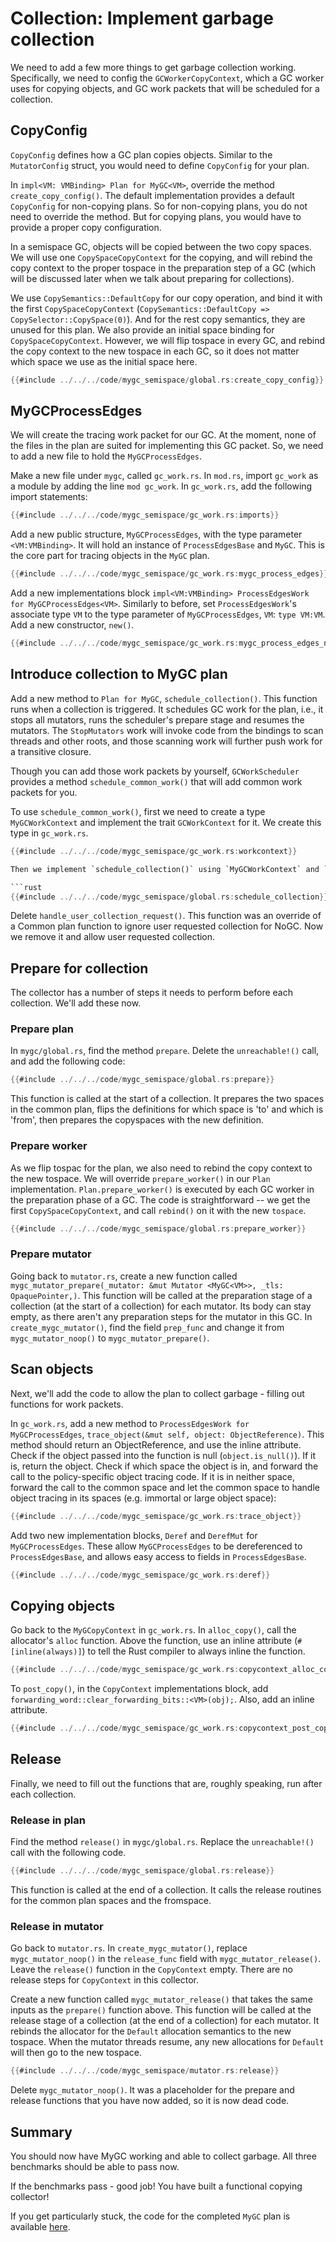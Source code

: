 # Collection: Implement garbage collection

We need to add a few more things to get garbage collection working. 
Specifically, we need to config the `GCWorkerCopyContext`, which a GC worker uses for 
copying objects, and GC work packets that will be scheduled for a collection.

## CopyConfig

`CopyConfig` defines how a GC plan copies objects.
Similar to the `MutatorConfig` struct, you would need to define `CopyConfig` for your plan.

In `impl<VM: VMBinding> Plan for MyGC<VM>`, override the method `create_copy_config()`.
The default implementation provides a default `CopyConfig` for non-copying plans. So for non-copying plans,
you do not need to override the method. But
for copying plans, you would have to provide a proper copy configuration.

In a semispace GC, objects will be copied between the two copy spaces. We will use one
`CopySpaceCopyContext` for the copying, and will rebind the copy context to the proper tospace
in the preparation step of a GC (which will be discussed later when we talk about preparing for collections).

We use `CopySemantics::DefaultCopy` for our copy
operation, and bind it with the first `CopySpaceCopyContext` (`CopySemantics::DefaultCopy => CopySelector::CopySpace(0)`).
And for the rest copy semantics, they are unused for this plan. We also provide an initial space
binding for `CopySpaceCopyContext`. However, we will flip tospace in every GC, and rebind the
copy context to the new tospace in each GC, so it does not matter which space we use as the initial
space here.

```rust
{{#include ../../../code/mygc_semispace/global.rs:create_copy_config}}
```

## MyGCProcessEdges

We will create the tracing work packet for our GC.
At the moment, none of the files in the plan are suited for implementing this
GC packet. So, we need to add a new file to hold the `MyGCProcessEdges`.

Make a new file under `mygc`, called `gc_work.rs`. 
In `mod.rs`, import `gc_work` as a module by adding the line `mod gc_work`.
In `gc_work.rs`, add the following import statements:
```rust
{{#include ../../../code/mygc_semispace/gc_work.rs:imports}}
```

Add a new public structure, `MyGCProcessEdges`, with the type parameter 
`<VM:VMBinding>`. It will hold an instance of `ProcessEdgesBase` and 
`MyGC`. This is the core part for tracing objects in the `MyGC` plan.

```rust
{{#include ../../../code/mygc_semispace/gc_work.rs:mygc_process_edges}}
```

Add a new implementations block 
`impl<VM:VMBinding> ProcessEdgesWork for MyGCProcessEdges<VM>`.
Similarly to before, set `ProcessEdgesWork`'s associate type `VM` to 
the type parameter of `MyGCProcessEdges`, `VM`: `type VM:VM`.
Add a new constructor, `new()`.

```rust
{{#include ../../../code/mygc_semispace/gc_work.rs:mygc_process_edges_new}}
```

## Introduce collection to MyGC plan

Add a new method to `Plan for MyGC`, `schedule_collection()`. This function 
runs when a collection is triggered. It schedules GC work for the plan, i.e.,
it stops all mutators, runs the
scheduler's prepare stage and resumes the mutators. The `StopMutators` work
will invoke code from the bindings to scan threads and other roots, and those 
scanning work will further push work for a transitive closure.

Though you can add those work packets by yourself, `GCWorkScheduler` provides a
method `schedule_common_work()` that will add common work packets for you.

To use `schedule_common_work()`, first we need to create a type `MyGCWorkContext`
and implement the trait `GCWorkContext` for it. We create this type in `gc_work.rs`.

```rust
{{#include ../../../code/mygc_semispace/gc_work.rs:workcontext}}

Then we implement `schedule_collection()` using `MyGCWorkContext` and `schedule_common_work()`.

```rust
{{#include ../../../code/mygc_semispace/global.rs:schedule_collection}}
```

Delete `handle_user_collection_request()`. This function was an override of 
a Common plan function to ignore user requested collection for NoGC. Now we 
remove it and allow user requested collection.

## Prepare for collection

The collector has a number of steps it needs to perform before each collection.
We'll add these now.

### Prepare plan

In `mygc/global.rs`, find the method `prepare`. Delete the `unreachable!()` 
call, and add the following code:

```rust
{{#include ../../../code/mygc_semispace/global.rs:prepare}}
```

This function is called at the start of a collection. It prepares the two 
spaces in the common plan, flips the definitions for which space is 'to' 
and which is 'from', then prepares the copyspaces with the new definition.

### Prepare worker

As we flip tospac for the plan, we also need to rebind the copy context
to the new tospace. We will override `prepare_worker()` in our `Plan` implementation.
`Plan.prepare_worker()` is executed by each GC worker in the preparation phase of a GC. The code
is straightforward -- we get the first `CopySpaceCopyContext`, and call `rebind()` on it with
the new `tospace`.

```rust
{{#include ../../../code/mygc_semispace/global.rs:prepare_worker}}
```

### Prepare mutator

Going back to `mutator.rs`, create a new function called 
`mygc_mutator_prepare(_mutator: &mut Mutator <MyGC<VM>>, _tls: OpaquePointer,)`. 
This function will be called at the preparation stage of a collection 
(at the start of a collection) for each mutator. Its body can stay empty, as 
there aren't any preparation steps for the mutator in this GC.
In `create_mygc_mutator()`, find the field `prep_func` and change it from
`mygc_mutator_noop()` to `mygc_mutator_prepare()`.


## Scan objects

Next, we'll add the code to allow the plan to collect garbage - filling out 
functions for work packets.

In `gc_work.rs`, add a new method to `ProcessEdgesWork for MyGCProcessEdges`,
`trace_object(&mut self, object: ObjectReference)`.
This method should return an ObjectReference, and use the 
inline attribute.
Check if the object passed into the function is null 
(`object.is_null()`). If it is, return the object.
Check if which space the object is in, and forward the call to the 
policy-specific object tracing code. If it is in neither space, forward the 
call to the common space and let the common space to handle object tracing in 
its spaces (e.g. immortal or large object space):

```rust
{{#include ../../../code/mygc_semispace/gc_work.rs:trace_object}}
```

Add two new implementation blocks, `Deref` and `DerefMut` for 
`MyGCProcessEdges`. These allow `MyGCProcessEdges` to be dereferenced to 
`ProcessEdgesBase`, and allows easy access to fields in `ProcessEdgesBase`.

```rust
{{#include ../../../code/mygc_semispace/gc_work.rs:deref}}
```

## Copying objects

Go back to the `MyGCopyContext` in `gc_work.rs`. 
In `alloc_copy()`, call the allocator's `alloc` function. Above the function, 
   use an inline attribute (`#[inline(always)]`) to tell the Rust compiler 
   to always inline the function.

```rust
{{#include ../../../code/mygc_semispace/gc_work.rs:copycontext_alloc_copy}}
```

To `post_copy()`, in the `CopyContext` implementations block, add 
`forwarding_word::clear_forwarding_bits::<VM>(obj);`. Also, add an 
inline attribute.

```rust
{{#include ../../../code/mygc_semispace/gc_work.rs:copycontext_post_copy}}
```

## Release

Finally, we need to fill out the functions that are, roughly speaking, 
run after each collection.

### Release in plan

Find the method `release()` in `mygc/global.rs`. Replace the 
`unreachable!()` call with the following code.

```rust
{{#include ../../../code/mygc_semispace/global.rs:release}}
```

This function is called at the end of a collection. It calls the release 
routines for the common plan spaces and the fromspace.

### Release in mutator

Go back to `mutator.rs`. In `create_mygc_mutator()`, replace 
`mygc_mutator_noop()` in the `release_func` field with `mygc_mutator_release()`.
Leave the `release()` function in the `CopyContext` empty. There are no 
release steps for `CopyContext` in this collector.

Create a new function called `mygc_mutator_release()` that takes the same 
inputs as the `prepare()` function above. This function will be called at the 
release stage of a collection (at the end of a collection) for each mutator. 
It rebinds the allocator for the `Default` allocation semantics to the new 
tospace. When the mutator threads resume, any new allocations for `Default` 
will then go to the new tospace.
 
```rust
{{#include ../../../code/mygc_semispace/mutator.rs:release}}
```

Delete `mygc_mutator_noop()`. It was a placeholder for the prepare and 
release functions that you have now added, so it is now dead code.

## Summary

You should now have MyGC working and able to collect garbage. All three
benchmarks should be able to pass now. 

If the benchmarks pass - good job! You have built a functional copying
collector!

If you get particularly stuck, the code for the completed `MyGC` plan
is available [here](https://github.com/mmtk/mmtk-core/tree/master/docs/tutorial/code/mygc_semispace).